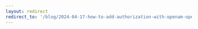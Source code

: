 ```yaml
---
layout: redirect
redirect_to: '/blog/2024-04-17-how-to-add-authorization-with-openam-openig'
---
```

